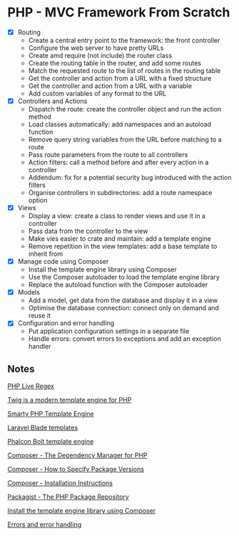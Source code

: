 
# PHP - MVC Framework From Scratch

- [x] Routing
  - Create a central entry point to the framework: the front controller
  - Configure the web server to have pretty URLs
  - Create amd require (not include) the router class
  - Create the routing table in the router, and add some routes
  - Match the requested route to the list of routes in the routing table
  - Get the controller and action from a URL with a fixed structure
  - Get the controller and action from a URL with a variable
  - Add custom variables of any format to the URL
- [x] Controllers and Actions
  - Dispatch the route: create the controller object and run the action method
  - Load classes automatically: add namespaces and an autoload function
  - Remove query string variables from the URL before matching to a route
  - Pass route parameters from the route to all controllers
  - Action filters: call a method before and after every action in a controller
  - Addendum: fix for a potential security bug introduced with the action filters
  - Organise controllers in subdirectories: add a route namespace option
- [x] Views
  - Display a view: create a class to render views and use it in a controller
  - Pass data from the controller to the view
  - Make vies easier to crate and maintain: add a template engine
  - Remove repetition in the view templates: add a base template to inherit from
- [x] Manage code using Composer
  - Install the template engine library using Composer
  - Use the Composer autoloader to load the template engine library
  - Replace the autoload function with the Composer autoloader
- [x] Models
  - Add a model, get data from the database and display it in a view
  - Optimise the database connection: connect only on demand and reuse it
- [x] Configuration and error handling
  - Put application configuration settings in a separate file
  - Handle errors: convert errors to exceptions and add an exception handler


## Notes

[PHP Live Regex](https://www.phpliveregex.com/)

[Twig is a modern template engine for PHP](https://twig.symfony.com/)

[Smarty PHP Template Engine](https://www.smarty.net/)

[Laravel Blade templates](https://laravel.com/docs/9.x/blade)

[Phalcon Bolt template engine](https://docs.phalcon.io/5.0/en/introduction)

[Composer - The Dependency Manager for PHP](https://getcomposer.org/)

[Composer - How to Specify Package Versions](https://getcomposer.org/doc/articles/versions.md)

[Composer - Installation Instructions](https://getcomposer.org/doc/00-intro.md)

[Packagist - The PHP Package Repository](https://packagist.org/)

[Install the template engine library using Composer](https://twig.symfony.com/doc/3.x/intro.html#installation)

[Errors and error handling](https://www.php.net/manual/en/pdo.error-handling.php)
